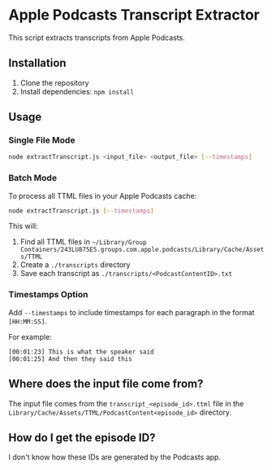 # Apple Podcasts Transcript Extractor

This script extracts transcripts from Apple Podcasts.

## Installation

1. Clone the repository
2. Install dependencies: `npm install`

## Usage

### Single File Mode
```bash
node extractTranscript.js <input_file> <output_file> [--timestamps]
```

### Batch Mode
To process all TTML files in your Apple Podcasts cache:
```bash
node extractTranscript.js [--timestamps]
```

This will:
1. Find all TTML files in `~/Library/Group Containers/243LU875E5.groups.com.apple.podcasts/Library/Cache/Assets/TTML`
2. Create a `./transcripts` directory
3. Save each transcript as `./transcripts/<PodcastContentID>.txt`

### Timestamps Option
Add `--timestamps` to include timestamps for each paragraph in the format `[HH:MM:SS]`.

For example:
```
[00:01:23] This is what the speaker said
[00:01:25] And then they said this
```

## Where does the input file come from?

The input file comes from the `transcript_<episode_id>.ttml` file in the `Library/Cache/Assets/TTML/PodcastContent<episode_id>` directory.

## How do I get the episode ID?

I don't know how these IDs are generated by the Podcasts app.

